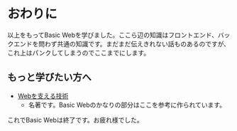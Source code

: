 # おわりに

以上をもってBasic Webを学びました。ここら辺の知識はフロントエンド、バックエンドを問わず共通の知識です。まだまだ伝えきれない話ものあるのですが、これ上はパンクしてしまうのでここまでにします。

## もっと学びたい方へ

- [Webを支える技術](https://gihyo.jp/book/2010/978-4-7741-4204-3)
  - 名著です。Basic Webのかなりの部分はここを参考に作られています。

これでBasic Webは終了です。お疲れ様でした。
